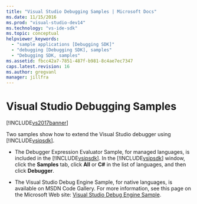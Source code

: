 ```yaml
---
title: "Visual Studio Debugging Samples | Microsoft Docs"
ms.date: 11/15/2016
ms.prod: "visual-studio-dev14"
ms.technology: "vs-ide-sdk"
ms.topic: conceptual
helpviewer_keywords: 
  - "sample applications [Debugging SDK]"
  - "debugging [Debugging SDK], samples"
  - "Debugging SDK, samples"
ms.assetid: fbcc42a7-7851-487f-b981-8c4ae7ec7347
caps.latest.revision: 16
ms.author: gregvanl
manager: jillfra
---
```

# Visual Studio Debugging Samples
[!INCLUDE[vs2017banner](../../includes/vs2017banner.md)]

Two samples show how to extend the Visual Studio debugger using [!INCLUDE[vsipsdk](../../includes/vsipsdk-md.md)].  
  
-   The Debugger Expression Evaluator Sample, for managed languages, is included in the [!INCLUDE[vsipsdk](../../includes/vsipsdk-md.md)]. In the [!INCLUDE[vsipsdk](../../includes/vsipsdk-md.md)] window, click the **Samples** tab, click **All** or **C#** in the list of languages, and then click **Debugger**.  
  
-   The Visual Studio Debug Engine Sample, for native languages, is available on MSDN Code Gallery. For more information, see this page on the Microsoft Web site: [Visual Studio Debug Engine Sample](http://go.microsoft.com/fwlink/?LinkId=150236).
